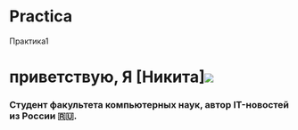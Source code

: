 # Practica [](https://img.icons8.com/color-glass/256/github-2.png) 
Практика1
# приветствую, Я [Никита]![](https://emojigraph.org/media/apple/flexed-biceps_1f4aa.png) 
### Студент факультета компьютерных наук, автор IT-новостей из России 🇷🇺.

